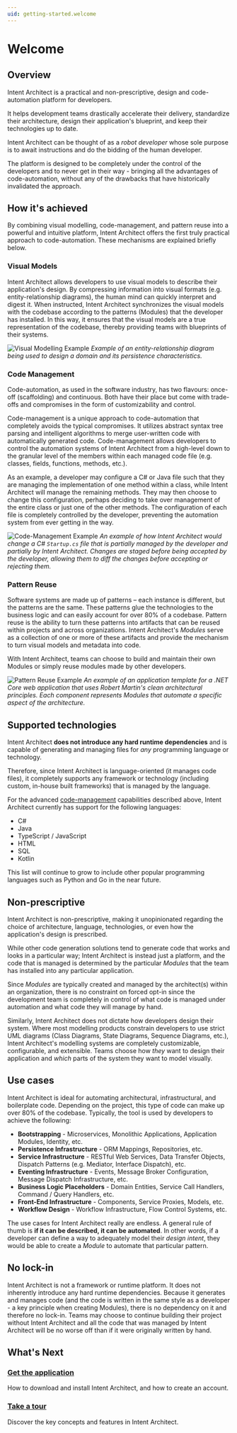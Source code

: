 ```yaml
---
uid: getting-started.welcome
---
```


# Welcome

## Overview

Intent Architect is a practical and non-prescriptive, design and code-automation platform for developers.

It helps development teams drastically accelerate their delivery, standardize their architecture, design their application's blueprint, and keep their technologies up to date.

Intent Architect can be thought of as a _robot developer_ whose sole purpose is to await instructions and do the bidding of the human developer.

The platform is designed to be completely under the control of the developers and to never get in their way - bringing all the advantages of code-automation, without any of the drawbacks that have historically invalidated the approach.

## How it's achieved

By combining visual modelling, code-management, and pattern reuse into a powerful and intuitive platform, Intent Architect offers the first truly practical approach to code-automation. These mechanisms are explained briefly below.

### Visual Models

Intent Architect allows developers to use visual models to describe their application's design. By compressing information into visual formats (e.g. entity-relationship diagrams), the human mind can quickly interpret and digest it. When instructed, Intent Architect synchronizes the visual models with the codebase according to the patterns (Modules) that the developer has installed. In this way, it ensures that the visual models are a true representation of the codebase, thereby providing teams with blueprints of their systems.

![Visual Modelling Example](images/visual-modelling-example-dark.png)
_Example of an entity-relationship diagram being used to design a domain and its persistence characteristics._

### Code Management

Code-automation, as used in the software industry, has two flavours: once-off (scaffolding) and continuous. Both have their place but come with trade-offs and compromises in the form of customizability and control.

Code-management is a unique approach to code-automation that completely avoids the typical compromises. It utilizes abstract syntax tree parsing and intelligent algorithms to merge user-written code with automatically generated code. Code-management allows developers to control the automation systems of Intent Architect from a high-level down to the granular level of the members within each managed code file (e.g. classes, fields, functions, methods, etc.).

As an example, a developer may configure a C# or Java file such that they are managing the implementation of one method within a class, while Intent Architect will manage the remaining methods. They may then choose to change this configuration, perhaps deciding to take over management of the entire class or just one of the other methods. The configuration of each file is completely controlled by the developer, preventing the automation system from ever getting in the way.

![Code-Management Example](images/code-management-example-dark.png)
_An example of how Intent Architect would change a C# `Startup.cs` file that is partially managed by the developer and partially by Intent Architect. Changes are staged before being accepted by the developer, allowing them to diff the changes before accepting or rejecting them._

### Pattern Reuse

Software systems are made up of patterns – each instance is different, but the patterns are the same. These patterns glue the technologies to the business logic and can easily account for over 80% of a codebase. Pattern reuse is the ability to turn these patterns into artifacts that can be reused within projects and across organizations. Intent Architect's _Modules_ serve as a collection of one or more of these artifacts and provide the mechanism to turn visual models and metadata into code.

With Intent Architect, teams can choose to build and maintain their own Modules or simply reuse modules made by other developers.

![Pattern Reuse Example](images/pattern-reuse-example-dark.png)
_An example of an application template for a .NET Core web application that uses Robert Martin's clean architectural principles. Each component represents Modules that automate a specific aspect of the architecture._

## Supported technologies

Intent Architect **does not introduce any hard runtime dependencies** and is capable of generating and managing files for _any_ programming language or technology.

Therefore, since Intent Architect is language-oriented (it manages code files), it completely supports any framework or technology (including custom, in-house built frameworks) that is managed by the language.

For the advanced [code-management](#code-management) capabilities described above, Intent Architect currently has support for the following languages:

- C#
- Java
- TypeScript / JavaScript
- HTML
- SQL
- Kotlin

This list will continue to grow to include other popular programming languages such as Python and Go in the near future.

## Non-prescriptive

Intent Architect is non-prescriptive, making it unopinionated regarding the choice of architecture, language, technologies, or even how the application's design is prescribed.

While other code generation solutions tend to generate code that works and looks in a particular way; Intent Architect is instead just a platform, and the code that is managed is determined by the particular _Modules_ that the team has installed into any particular application.

Since _Modules_ are typically created and managed by the architect(s) within an organization, there is no constraint on forced opt-in since the development team is completely in control of what code is managed under automation and what code they will manage by hand.

Similarly, Intent Architect does not dictate how developers design their system. Where most modelling products constrain developers to use strict UML diagrams (Class Diagrams, State Diagrams, Sequence Diagrams, etc.), Intent Architect's modelling systems are completely customizable, configurable, and extensible. Teams choose how _they_ want to design their application and _which_ parts of the system they want to model visually.

## Use cases

Intent Architect is ideal for automating architectural, infrastructural, and boilerplate code. Depending on the project, this type of code can make up over 80% of the codebase. Typically, the tool is used by developers to achieve the following:

- **Bootstrapping** - Microservices, Monolithic Applications, Application Modules, Identity, etc.
- **Persistence Infrastructure** - ORM Mappings, Repositories, etc.
- **Service Infrastructure** - RESTful Web Services, Data Transfer Objects, Dispatch Patterns (e.g. Mediator, Interface Dispatch), etc.
- **Eventing Infrastructure** - Events, Message Broker Configuration, Message Dispatch Infrastructure, etc.
- **Business Logic Placeholders** - Domain Entities, Service Call Handlers, Command / Query Handlers, etc.
- **Front-End Infrastructure** - Components, Service Proxies, Models, etc.
- **Workflow Design** - Workflow Infrastructure, Flow Control Systems, etc.

The use cases for Intent Architect really are endless. A general rule of thumb is **if it can be described, it can be automated**. In other words, if a developer can define a way to adequately model their _design intent_, they would be able to create a _Module_ to automate that particular pattern.

## No lock-in

Intent Architect is not a framework or runtime platform. It does not inherently introduce any hard runtime dependencies. Because it generates and manages code (and the code is written in the same style as a developer - a key principle when creating Modules), there is no dependency on it and therefore no lock-in. Teams may choose to continue building their project without Intent Architect and all the code that was managed by Intent Architect will be no worse off than if it were originally written by hand.

## What's Next

### [Get the application](xref:getting-started.get-the-application)

How to download and install Intent Architect, and how to create an account.

### [Take a tour](xref:getting-started.take-a-tour)

Discover the key concepts and features in Intent Architect.
